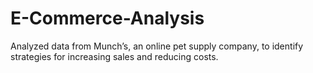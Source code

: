 # E-Commerce-Analysis
Analyzed data from Munch’s, an online pet supply company, to identify strategies for increasing sales and reducing costs.
